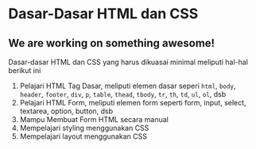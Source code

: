 # Dasar-Dasar HTML dan CSS
## We are working on something awesome!

Dasar-dasar HTML dan CSS yang harus dikuasai minimal meliputi hal-hal berikut ini

1. Pelajari HTML Tag Dasar, meliputi elemen dasar seperi `html`, `body`, `header`, `footer`, `div`, `p`, `table`, `thead`, `tbody`, `tr`, `th`, `td`, `ul`, `ol`, dsb
2. Pelajari HTML Form, meliputi elemen form seperti form, input, select, textarea, option, button, dsb
3. Mampu Membuat Form HTML secara manual
4. Mempelajari styling menggunakan CSS
5. Mempelajari layout menggunakan CSS
